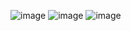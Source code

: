 ![image](9372D1F9E8A54A22A0A3EB393E27F9C1)
![image](99A67B33FFFD45199E2D3AEE87B67808)
![image](9F2D987E9FA744698A7FAA324E311052)